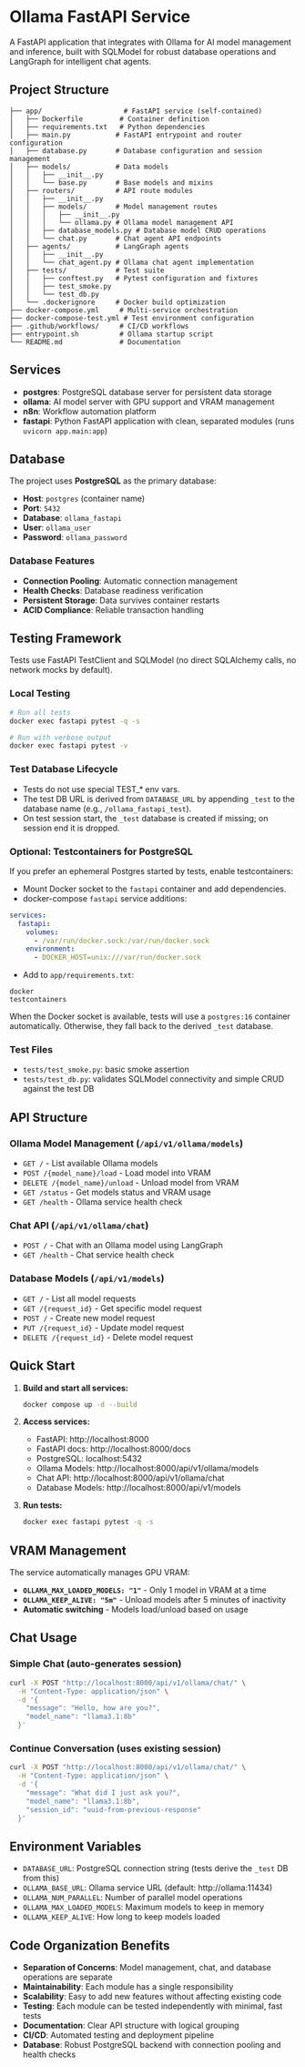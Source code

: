 # Ollama FastAPI Service

A FastAPI application that integrates with Ollama for AI model management and inference, built with SQLModel for robust database operations and LangGraph for intelligent chat agents.

## Project Structure

```
├── app/                    # FastAPI service (self-contained)
│   ├── Dockerfile         # Container definition
│   ├── requirements.txt   # Python dependencies
│   ├── main.py           # FastAPI entrypoint and router configuration
│   ├── database.py       # Database configuration and session management
│   ├── models/           # Data models
│   │   ├── __init__.py
│   │   └── base.py       # Base models and mixins
│   ├── routers/          # API route modules
│   │   ├── __init__.py
│   │   ├── models/       # Model management routes
│   │   │   ├── __init__.py
│   │   │   └── ollama.py # Ollama model management API
│   │   ├── database_models.py # Database model CRUD operations
│   │   └── chat.py       # Chat agent API endpoints
│   ├── agents/           # LangGraph agents
│   │   ├── __init__.py
│   │   └── chat_agent.py # Ollama chat agent implementation
│   ├── tests/            # Test suite
│   │   ├── conftest.py   # Pytest configuration and fixtures
│   │   ├── test_smoke.py
│   │   └── test_db.py
│   └── .dockerignore     # Docker build optimization
├── docker-compose.yml     # Multi-service orchestration
├── docker-compose-test.yml # Test environment configuration
├── .github/workflows/     # CI/CD workflows
├── entrypoint.sh          # Ollama startup script
└── README.md              # Documentation
```

## Services

- **postgres**: PostgreSQL database server for persistent data storage
- **ollama**: AI model server with GPU support and VRAM management
- **n8n**: Workflow automation platform
- **fastapi**: Python FastAPI application with clean, separated modules (runs `uvicorn app.main:app`)

## Database

The project uses **PostgreSQL** as the primary database:
- **Host**: `postgres` (container name)
- **Port**: `5432`
- **Database**: `ollama_fastapi`
- **User**: `ollama_user`
- **Password**: `ollama_password`

### Database Features
- **Connection Pooling**: Automatic connection management
- **Health Checks**: Database readiness verification
- **Persistent Storage**: Data survives container restarts
- **ACID Compliance**: Reliable transaction handling

## Testing Framework

Tests use FastAPI TestClient and SQLModel (no direct SQLAlchemy calls, no network mocks by default).

### Local Testing
```bash
# Run all tests
docker exec fastapi pytest -q -s

# Run with verbose output
docker exec fastapi pytest -v
```

### Test Database Lifecycle
- Tests do not use special TEST_* env vars.
- The test DB URL is derived from `DATABASE_URL` by appending `_test` to the database name (e.g., `/ollama_fastapi_test`).
- On test session start, the `_test` database is created if missing; on session end it is dropped.

### Optional: Testcontainers for PostgreSQL
If you prefer an ephemeral Postgres started by tests, enable testcontainers:
- Mount Docker socket to the `fastapi` container and add dependencies.
- docker-compose `fastapi` service additions:
```yaml
services:
  fastapi:
    volumes:
      - /var/run/docker.sock:/var/run/docker.sock
    environment:
      - DOCKER_HOST=unix:///var/run/docker.sock
```
- Add to `app/requirements.txt`:
```
docker
testcontainers
```
When the Docker socket is available, tests will use a `postgres:16` container automatically. Otherwise, they fall back to the derived `_test` database.

### Test Files
- `tests/test_smoke.py`: basic smoke assertion
- `tests/test_db.py`: validates SQLModel connectivity and simple CRUD against the test DB

## API Structure

### Ollama Model Management (`/api/v1/ollama/models`)
- `GET /` - List available Ollama models
- `POST /{model_name}/load` - Load model into VRAM
- `DELETE /{model_name}/unload` - Unload model from VRAM
- `GET /status` - Get models status and VRAM usage
- `GET /health` - Ollama service health check

### Chat API (`/api/v1/ollama/chat`)
- `POST /` - Chat with an Ollama model using LangGraph
- `GET /health` - Chat service health check

### Database Models (`/api/v1/models`)
- `GET /` - List all model requests
- `GET /{request_id}` - Get specific model request
- `POST /` - Create new model request
- `PUT /{request_id}` - Update model request
- `DELETE /{request_id}` - Delete model request

## Quick Start

1. **Build and start all services:**
   ```bash
   docker compose up -d --build
   ```

2. **Access services:**
   - FastAPI: http://localhost:8000
   - FastAPI docs: http://localhost:8000/docs
   - PostgreSQL: localhost:5432
   - Ollama Models: http://localhost:8000/api/v1/ollama/models
   - Chat API: http://localhost:8000/api/v1/ollama/chat
   - Database Models: http://localhost:8000/api/v1/models

3. **Run tests:**
   ```bash
   docker exec fastapi pytest -q -s
   ```

## VRAM Management

The service automatically manages GPU VRAM:
- **`OLLAMA_MAX_LOADED_MODELS: "1"`** - Only 1 model in VRAM at a time
- **`OLLAMA_KEEP_ALIVE: "5m"`** - Unload models after 5 minutes of inactivity
- **Automatic switching** - Models load/unload based on usage

## Chat Usage

### Simple Chat (auto-generates session)
```bash
curl -X POST "http://localhost:8000/api/v1/ollama/chat/" \
  -H "Content-Type: application/json" \
  -d '{
    "message": "Hello, how are you?",
    "model_name": "llama3.1:8b"
  }'
```

### Continue Conversation (uses existing session)
```bash
curl -X POST "http://localhost:8000/api/v1/ollama/chat/" \
  -H "Content-Type: application/json" \
  -d '{
    "message": "What did I just ask you?",
    "model_name": "llama3.1:8b",
    "session_id": "uuid-from-previous-response"
  }'
```

## Environment Variables

- `DATABASE_URL`: PostgreSQL connection string (tests derive the `_test` DB from this)
- `OLLAMA_BASE_URL`: Ollama service URL (default: http://ollama:11434)
- `OLLAMA_NUM_PARALLEL`: Number of parallel model operations
- `OLLAMA_MAX_LOADED_MODELS`: Maximum models to keep in memory
- `OLLAMA_KEEP_ALIVE`: How long to keep models loaded

## Code Organization Benefits

- **Separation of Concerns**: Model management, chat, and database operations are separate
- **Maintainability**: Each module has a single responsibility
- **Scalability**: Easy to add new features without affecting existing code
- **Testing**: Each module can be tested independently with minimal, fast tests
- **Documentation**: Clear API structure with logical grouping
- **CI/CD**: Automated testing and deployment pipeline
- **Database**: Robust PostgreSQL backend with connection pooling and health checks

